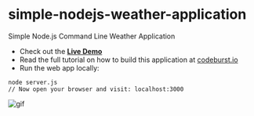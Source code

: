 # simple-nodejs-weather-application
Simple Node.js Command Line Weather Application

* Check out the **[Live Demo](https://simple-nodejs-weather-app-irhhpddsku.now.sh/)**
* Read the full tutorial on how to build this application at [codeburst.io](https://codeburst.io)
* Run the web app locally:
```
node server.js
// Now open your browser and visit: localhost:3000
```
![gif](https://github.com/bmorelli25/simple-nodejs-weather-app/blob/master/giphy.gif?raw=true 'website gif')
